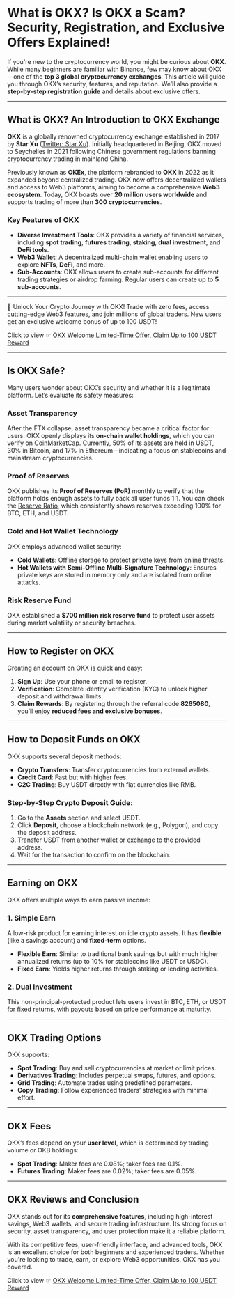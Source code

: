 # What is OKX? Is OKX a Scam? Security, Registration, and Exclusive Offers Explained!

If you're new to the cryptocurrency world, you might be curious about **OKX**. While many beginners are familiar with Binance, few may know about OKX—one of the **top 3 global cryptocurrency exchanges**. This article will guide you through OKX’s security, features, and reputation. We’ll also provide a **step-by-step registration guide** and details about exclusive offers.

---

## What is OKX? An Introduction to OKX Exchange

**OKX** is a globally renowned cryptocurrency exchange established in 2017 by **Star Xu** ([Twitter: Star Xu](https://twitter.com/star_okx)). Initially headquartered in Beijing, OKX moved to Seychelles in 2021 following Chinese government regulations banning cryptocurrency trading in mainland China.

Previously known as **OKEx**, the platform rebranded to **OKX** in 2022 as it expanded beyond centralized trading. OKX now offers decentralized wallets and access to Web3 platforms, aiming to become a comprehensive **Web3 ecosystem**. Today, OKX boasts over **20 million users worldwide** and supports trading of more than **300 cryptocurrencies**.

### Key Features of OKX

- **Diverse Investment Tools**: OKX provides a variety of financial services, including **spot trading**, **futures trading**, **staking**, **dual investment**, and **DeFi tools**.
- **Web3 Wallet**: A decentralized multi-chain wallet enabling users to explore **NFTs**, **DeFi**, and more.
- **Sub-Accounts**: OKX allows users to create sub-accounts for different trading strategies or airdrop farming. Regular users can create up to **5 sub-accounts**.

---

🚀 Unlock Your Crypto Journey with OKX! Trade with zero fees, access cutting-edge Web3 features, and join millions of global traders. New users get an exclusive welcome bonus of up to 100 USDT! 

Click to view ☞ [OKX Welcome Limited-Time Offer, Claim Up to 100 USDT Reward](https://bit.ly/OKXe)

---

## Is OKX Safe?

Many users wonder about OKX’s security and whether it is a legitimate platform. Let’s evaluate its safety measures:

### Asset Transparency

After the FTX collapse, asset transparency became a critical factor for users. OKX openly displays its **on-chain wallet holdings**, which you can verify on [CoinMarketCap](https://coinmarketcap.com/zh-tw/exchanges/okx/). Currently, 50% of its assets are held in USDT, 30% in Bitcoin, and 17% in Ethereum—indicating a focus on stablecoins and mainstream cryptocurrencies.

### Proof of Reserves

OKX publishes its **Proof of Reserves (PoR)** monthly to verify that the platform holds enough assets to fully back all user funds 1:1. You can check the [Reserve Ratio](https://www.okx.com/hk/proof-of-reserves/detail), which consistently shows reserves exceeding 100% for BTC, ETH, and USDT.

### Cold and Hot Wallet Technology

OKX employs advanced wallet security:
- **Cold Wallets**: Offline storage to protect private keys from online threats.
- **Hot Wallets with Semi-Offline Multi-Signature Technology**: Ensures private keys are stored in memory only and are isolated from online attacks.

### Risk Reserve Fund

OKX established a **$700 million risk reserve fund** to protect user assets during market volatility or security breaches.

---

## How to Register on OKX

Creating an account on OKX is quick and easy:

1. **Sign Up**: Use your phone or email to register. 
2. **Verification**: Complete identity verification (KYC) to unlock higher deposit and withdrawal limits.
3. **Claim Rewards**: By registering through the referral code **8265080**, you’ll enjoy **reduced fees and exclusive bonuses**.

---

## How to Deposit Funds on OKX

OKX supports several deposit methods:
- **Crypto Transfers**: Transfer cryptocurrencies from external wallets.
- **Credit Card**: Fast but with higher fees.
- **C2C Trading**: Buy USDT directly with fiat currencies like RMB.

### Step-by-Step Crypto Deposit Guide:
1. Go to the **Assets** section and select USDT.
2. Click **Deposit**, choose a blockchain network (e.g., Polygon), and copy the deposit address.
3. Transfer USDT from another wallet or exchange to the provided address.
4. Wait for the transaction to confirm on the blockchain.

---

## Earning on OKX

OKX offers multiple ways to earn passive income:

### 1. Simple Earn
A low-risk product for earning interest on idle crypto assets. It has **flexible** (like a savings account) and **fixed-term** options.

- **Flexible Earn**: Similar to traditional bank savings but with much higher annualized returns (up to 10% for stablecoins like USDT or USDC).
- **Fixed Earn**: Yields higher returns through staking or lending activities.

### 2. Dual Investment
This non-principal-protected product lets users invest in BTC, ETH, or USDT for fixed returns, with payouts based on price performance at maturity.

---

## OKX Trading Options

OKX supports:
- **Spot Trading**: Buy and sell cryptocurrencies at market or limit prices.
- **Derivatives Trading**: Includes perpetual swaps, futures, and options.
- **Grid Trading**: Automate trades using predefined parameters.
- **Copy Trading**: Follow experienced traders’ strategies with minimal effort.

---

## OKX Fees

OKX’s fees depend on your **user level**, which is determined by trading volume or OKB holdings:
- **Spot Trading**: Maker fees are 0.08%; taker fees are 0.1%.
- **Futures Trading**: Maker fees are 0.02%; taker fees are 0.05%.

---

## OKX Reviews and Conclusion

OKX stands out for its **comprehensive features**, including high-interest savings, Web3 wallets, and secure trading infrastructure. Its strong focus on security, asset transparency, and user protection make it a reliable platform.

With its competitive fees, user-friendly interface, and advanced tools, OKX is an excellent choice for both beginners and experienced traders. Whether you're looking to trade, earn, or explore Web3 opportunities, OKX has you covered.

Click to view ☞ [OKX Welcome Limited-Time Offer, Claim Up to 100 USDT Reward](https://bit.ly/OKXe)
